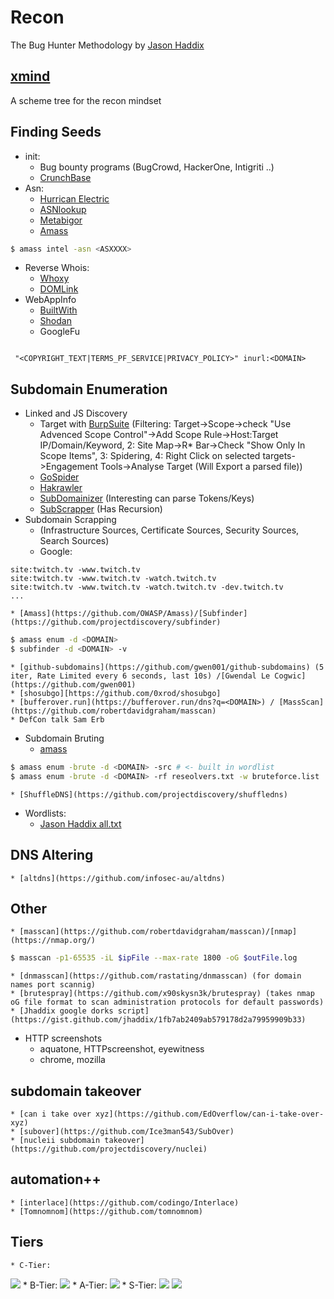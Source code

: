# Recon

The Bug Hunter Methodology by [Jason Haddix](https://twitter.com/jhaddix)

## [xmind](https://aur.archlinux.org/packages/xmind-2020/)

A scheme tree for the recon mindset

## Finding Seeds

- init:
	* Bug bounty programs (BugCrowd, HackerOne, Intigriti ..)
	* [CrunchBase](https://www.crunchbase.com/)
- Asn:
	* [Hurrican Electric](https://bgp.he.net/)
	* [ASNlookup](https://github.com/yassineaboukir/Asnlookup)
	* [Metabigor](https://github.com/j3ssie/metabigor)
	* [Amass](https://github.com/OWASP/Amass)
```bash
$ amass intel -asn <ASXXXX>
```

- Reverse Whois:
	* [Whoxy](https://www.whoxy.com/)
	* [DOMLink](https://github.com/vysecurity/DomLink)
- WebAppInfo
	* [BuiltWith](https://builtwith.com/)
	* [Shodan](https://www.shodan.io/)
	* GoogleFu 
```

 "<COPYRIGHT_TEXT|TERMS_PF_SERVICE|PRIVACY_POLICY>" inurl:<DOMAIN>

```


## Subdomain Enumeration

- Linked and JS Discovery
	* Target with [BurpSuite](https://portswigger.net/burp) (Filtering: Target->Scope->check "Use Advenced Scope Control"->Add Scope Rule->Host:Target IP/Domain/Keyword, 2: Site Map->R\* Bar->Check "Show Only In Scope Items", 3: Spidering, 4: Right Click on selected targets->Engagement Tools->Analyse Target (Will Export a parsed file))
	* [GoSpider](https://github.com/jaeles-project/gospider)
	* [Hakrawler](https://github.com/hakluke/hakrawler)
	* [SubDomainizer](https://github.com/nsonaniya2010/SubDomainizer) (Interesting can parse Tokens/Keys)
	* [SubScrapper](https://github.com/m8r0wn/subscraper) (Has Recursion)
- Subdomain Scrapping
	* (Infrastructure Sources, Certificate Sources, Security Sources, Search Sources)
	* Google:
```
site:twitch.tv -www.twitch.tv
site:twitch.tv -www.twitch.tv -watch.twitch.tv
site:twitch.tv -www.twitch.tv -watch.twitch.tv -dev.twitch.tv
...
```

	* [Amass](https://github.com/OWASP/Amass)/[Subfinder](https://github.com/projectdiscovery/subfinder)
```bash
$ amass enum -d <DOMAIN>
$ subfinder -d <DOMAIN> -v
```

	* [github-subdomains](https://github.com/gwen001/github-subdomains) (5 iter, Rate Limited every 6 seconds, last 10s) /[Gwendal Le Cogwic](https://github.com/gwen001)
	* [shosubgo][https://github.com/0xrod/shosubgo]
	* [bufferover.run](https://bufferover.run/dns?q=<DOMAIN>) / [MassScan](https://github.com/robertdavidgraham/masscan)
	* DefCon talk Sam Erb
- Subdomain Bruting
	* [amass](https://github.com/OWASP/Amass)
```bash
$ amass enum -brute -d <DOMAIN> -src # <- built in wordlist
$ amass enum -brute -d <DOMAIN> -rf reseolvers.txt -w bruteforce.list
```

	* [ShuffleDNS](https://github.com/projectdiscovery/shuffledns)
- Wordlists:
	* [Jason Haddix all.txt](https://gist.github.com/jhaddix/f64c97d0863a78454e44c2f7119c2a6a)
## DNS Altering
	* [altdns](https://github.com/infosec-au/altdns)

## Other

	* [masscan](https://github.com/robertdavidgraham/masscan)/[nmap](https://nmap.org/)
```bash
$ masscan -p1-65535 -iL $ipFile --max-rate 1800 -oG $outFile.log
```

	* [dnmasscan](https://github.com/rastating/dnmasscan) (for domain names port scannig)
	* [brutespray](https://github.com/x90skysn3k/brutespray) (takes nmap oG file format to scan administration protocols for default passwords)
	* [Jhaddix google dorks script](https://gist.github.com/jhaddix/1fb7ab2409ab579178d2a79959909b33)

- HTTP screenshots
	* aquatone, HTTPscreenshot, eyewitness
	* chrome, mozilla

## subdomain takeover
	* [can i take over xyz](https://github.com/EdOverflow/can-i-take-over-xyz)
	* [subover](https://github.com/Ice3man543/SubOver)
	* [nucleii subdomain takeover](https://github.com/projectdiscovery/nuclei)
## automation++
	* [interlace](https://github.com/codingo/Interlace)
	* [Tomnomnom](https://github.com/tomnomnom)
## Tiers

	* C-Tier:
<img src="https://i.gyazo.com/305f2821417d7f2b00bd88cac4a65f11.png" >
	* B-Tier:
<img src="https://i.gyazo.com/e77c4f4a9a52e8a0e939c77d5c345988.png">
	* A-Tier:
<img src="https://i.gyazo.com/4ac0d76e8b996c1d8c512080d767a2e9.png">
	* S-Tier:
<img src="https://i.gyazo.com/05cf6992f6e0658c2421fde5ea5bf273.png">

<img src="https://i.gyazo.com/df67c479b725ab1cdd1631c4cbf3fdf2.png">
